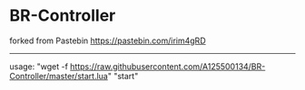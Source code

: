 # BR-Controller
 forked from Pastebin 
 https://pastebin.com/irim4gRD

------------------------------------
usage:
"wget -f https://raw.githubusercontent.com/A125500134/BR-Controller/master/start.lua"
"start"
